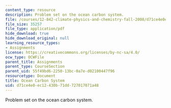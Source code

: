 ```yaml
---
content_type: resource
description: Problem set on the ocean carbon system.
file: /courses/12-842-climate-physics-and-chemistry-fall-2008/d71ce4e0ec12430b71dd727017071a48_ps3.pdf
file_size: 35257
file_type: application/pdf
hide_download: true
hide_download_original: null
learning_resource_types:
- Assignments
license: https://creativecommons.org/licenses/by-nc-sa/4.0/
ocw_type: OCWFile
parent_title: Assignments
parent_type: CourseSection
parent_uid: 55f49bd6-2250-13bc-0a7e-d02100447f96
resourcetype: Document
title: Ocean Carbon System
uid: d71ce4e0-ec12-430b-71dd-727017071a48
---
```

Problem set on the ocean carbon system.